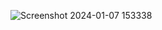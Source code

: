 ![Screenshot 2024-01-07 153338](https://github.com/TenE18/Web-Projects/assets/136729116/b2190b74-fc25-4869-a2ff-cc354232657a)
